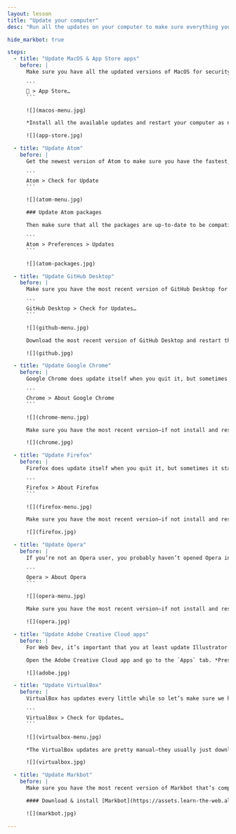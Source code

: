 ```yaml
---
layout: lesson
title: "Update your computer"
desc: "Run all the updates on your computer to make sure everything you have is the most recent, secure version."

hide_markbot: true

steps:
  - title: "Update MacOS & App Store apps"
    before: |
      Make sure you have all the updated versions of MacOS for security and all the updated versions of any App Store applications.

      ```
       > App Store…
      ```

      ![](macos-menu.jpg)

      *Install all the available updates and restart your computer as necessary.*

      ![](app-store.jpg)

  - title: "Update Atom"
    before: |
      Get the newest version of Atom to make sure you have the fastest, most feature-full version.

      ```
      Atom > Check for Update
      ```

      ![](atom-menu.jpg)

      ### Update Atom packages

      Then make sure that all the packages are up-to-date to be compatible with your version of Atom.

      ```
      Atom > Preferences > Updates
      ```

      ![](atom-packages.jpg)

  - title: "Update GitHub Desktop"
    before: |
      Make sure you have the most recent version of GitHub Desktop for the most compatibility with GitHub.

      ```
      GitHub Desktop > Check for Updates…
      ```

      ![](github-menu.jpg)

      Download the most recent version of GitHub Desktop and restart the app.

      ![](github.jpg)

  - title: "Update Google Chrome"
    before: |
      Google Chrome does update itself when you quit it, but sometimes it stays running and never gets updated. So let’s check for updates anyways.

      ```
      Chrome > About Google Chrome
      ```

      ![](chrome-menu.jpg)

      Make sure you have the most recent version—if not install and restart Chrome.

      ![](chrome.jpg)

  - title: "Update Firefox"
    before: |
      Firefox does update itself when you quit it, but sometimes it stays running and never gets updated—or it just hasn’t been open in a while. Let’s check for updates anyways.

      ```
      Firefox > About Firefox
      ```

      ![](firefox-menu.jpg)

      Make sure you have the most recent version—if not install and restart Firefox.

      ![](firefox.jpg)

  - title: "Update Opera"
    before: |
      If you’re not an Opera user, you probably haven’t opened Opera in a while—so it’ll be very outdated.

      ```
      Opera > About Opera
      ```

      ![](opera-menu.jpg)

      Make sure you have the most recent version—if not install and restart Firefox.

      ![](opera.jpg)

  - title: "Update Adobe Creative Cloud apps"
    before: |
      For Web Dev, it’s important that you at least update Illustrator & Photoshop to the newest versions—they’re constantly changing their web exporting tools.

      Open the Adobe Creative Cloud app and go to the `Apps` tab. *Press the `Update All` button.*

      ![](adobe.jpg)

  - title: "Update VirtualBox"
    before: |
      VirtualBox has updates every little while so let’s make sure we have the newest version.

      ```
      VirtualBox > Check for Updates…
      ```

      ![](virtualbox-menu.jpg)

      *The VirtualBox updates are pretty manual—they usually just download a new installer to your `Downloads` folder that you’ll have to run.*

      ![](virtualbox.jpg)

  - title: "Update Markbot"
    before: |
      Make sure you have the most recent version of Markbot that’s compatible with this term’s projects.

      #### Download & install [Markbot](https://assets.learn-the-web.algonquindesign.ca/markbot/Install%20Markbot.dmg) or [Markbot for Windows](https://assets.learn-the-web.algonquindesign.ca/markbot/Markbot%20Setup.exe).

      ![](markbot.jpg)

---
```


